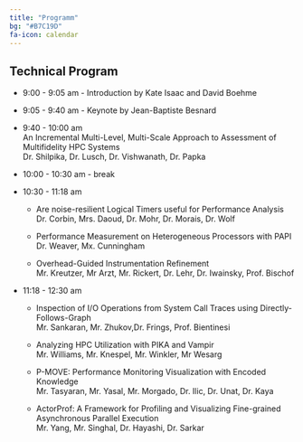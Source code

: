 ```yaml
---
title: "Programm"
bg: "#B7C19D"
fa-icon: calendar
---
```


## Technical Program

- 9:00 - 9:05 am - Introduction by Kate Isaac and David Boehme

- 9:05 - 9:40 am - Keynote by Jean-Baptiste Besnard

- 9:40 - 10:00 am <br> 
	An Incremental Multi-Level, Multi-Scale Approach to Assessment of Multifidelity HPC Systems <br>
	Dr. Shilpika, Dr. Lusch, Dr. Vishwanath, Dr. Papka

- 10:00 - 10:30 am - break <br> 

- 10:30 - 11:18 am <br>
	- Are noise-resilient Logical Timers useful for Performance Analysis <br>
	Dr. Corbin, Mrs. Daoud, Dr. Mohr, Dr. Morais, Dr. Wolf
	
	- Performance Measurement on Heterogeneous Processors with PAPI <br>
	Dr. Weaver, Mx. Cunningham

	- Overhead-Guided Instrumentation Refinement <br>
	Mr. Kreutzer, Mr Arzt, Mr. Rickert, Dr. Lehr, Dr. Iwainsky, Prof. Bischof
	
- 11:18 - 12:30 am <br>
	- Inspection of I/O Operations from System Call Traces using Directly-Follows-Graph <br>
	Mr. Sankaran, Mr. Zhukov,Dr. Frings, Prof. Bientinesi
	
	- Analyzing HPC Utilization with PIKA and Vampir <br>
	Mr. Williams, Mr. Knespel, Mr. Winkler, Mr Wesarg
	
	- P-MOVE: Performance Monitoring Visualization with Encoded Knowledge <br>
	Mr. Tasyaran, Mr. Yasal, Mr. Morgado, Dr. Ilic, Dr. Unat, Dr. Kaya
	
	- ActorProf: A Framework for Profiling and Visualizing Fine-grained Asynchronous Parallel Execution <br>
	Mr. Yang, Mr. Singhal, Dr. Hayashi, Dr. Sarkar
